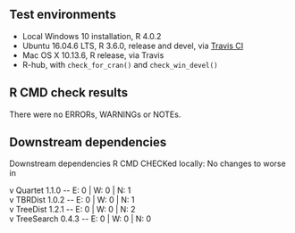 ## Test environments

* Local Windows 10 installation, R 4.0.2
* Ubuntu 16.04.6 LTS, R 3.6.0, release and devel, via 
  [Travis CI](https://travis-ci.org/ms609/TreeTools/)
* Mac OS X 10.13.6, R release, via Travis
* R-hub, with `check_for_cran()` and `check_win_devel()`

## R CMD check results

There were no ERRORs, WARNINGs or NOTEs.

## Downstream dependencies

Downstream dependencies R CMD CHECKed locally: No changes to worse in

v Quartet 1.1.0                          -- E: 0     | W: 0     | N: 1          
v TBRDist 1.0.2                          -- E: 0     | W: 0     | N: 1          
v TreeDist 1.2.1                         -- E: 0     | W: 0     | N: 2          
v TreeSearch 0.4.3                       -- E: 0     | W: 0     | N: 0      

